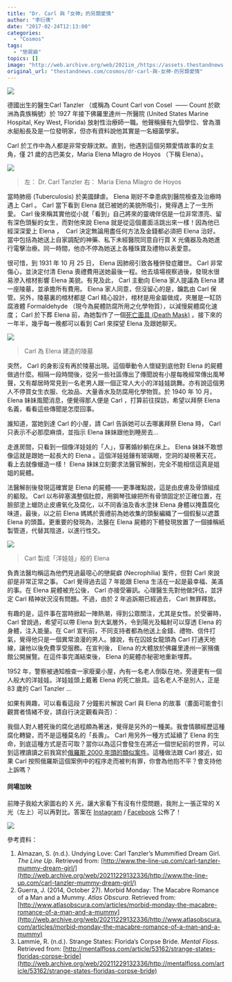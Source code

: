 ```yaml
---
title: "Dr. Carl 與「女神」的另類愛情"
author: "李衍蒨"
date: "2017-02-24T12:13:00"
categories:
  - "Cosmos"
tags:
  - "戀屍癖"
topics: []
image: "http://web.archive.org/web/2021im_/https://assets.thestandnews.com/media/photos/mask-08_E9ikJ.png"
original_url: "thestandnews.com/cosmos/dr-carl-與-女神-的另類愛情"
---
```

![](http://web.archive.org/web/2021im_/https://assets.thestandnews.com/media/photos/mask-08_E9ikJ.png)

德國出生的醫生Carl Tanzler （或稱為 Count Carl von Cosel  —— Count 於歐洲為貴族稱號）於 1927 年接下佛羅里達州一所醫院 (United States Marine Hospital, Key West, Florida) 放射性治療師一職。他聲稱擁有九個學位、曾為潛水艇船長及是一位發明家，但亦有資料說他其實是一名細菌學家。

Carl 於工作中為人都是非常安靜沈默。直到，他遇到這個另類愛情故事的女主角，僅 21 歲的古巴美女，Maria Elena Mlagro de Hoyos （下稱 Elena）。

![](http://web.archive.org/web/2021im_/https://assets.thestandnews.com/media/photos/image_nyfp5.jpg)
> 左： Dr. Carl Tanzler 右： Maria Elena Mlagro de Hoyos

當時肺癆 (Tuberculosis) 於美國肆虐。 Elena 剛好不幸患病到醫院檢查及治療時遇上 Carl 。 Carl 當下看到 Elena 就已被她的美貌所吸引，覺得遇上了一生所愛。 Carl 後來稱其實他從小就「看到」自己將來的靈魂伴侶是一位非常漂亮、留有深色頭髮的女生，而對他來說 Elena 就是從這個畫面活跳出來一樣！因為他已經深深愛上 Elena ，  Carl 決定無論用盡任何方法及金錢都必須把 Elena 治好。當中包括為她送上自家調配的神藥、私下未經醫院同意自行買 X 光儀器及為她進行電擊治療。同一時間，他亦不停為她送上各種珠寶及禮物以表愛意。

很可惜，到 1931 年 10 月 25 日， Elena 因肺癆引致各種併發症離世。 Carl 非常傷心，並決定付清 Elena 喪禮費用送她最後一程。他去墳場視察過後，發現水很易滲入棺材影響 Elena 美貌。有見及此， Carl 主動向 Elena 家人提議為 Elena 建一座陵墓，並承擔所有費用。 Elena 家人同意，但沒留心的是，鑰匙由 Carl 保管。另外，陵墓裏的棺材都是 Carl 精心設計，棺材是用金屬做成，夾層是一缸防腐液體 Formaldehyde （現今為屍體防腐所用之化學物質），以減慢屍體腐化速度； Carl 於下葬 Elena 前，為她製作了一個[死亡面具 (Death Mask)](../../cosmos/%E6%9D%9C%E8%8E%8E%E5%A4%AB%E4%BA%BA%E8%A0%9F%E5%83%8F%E9%A4%A8%E8%B5%B7%E6%BA%90%E5%8F%8A%E5%89%B5%E8%BE%A6%E4%BA%BA-%E9%9B%A2%E5%A5%87-%E6%AD%BB%E4%BA%A1%E4%B9%8B%E8%AC%8E/) 。接下來的一年半，幾乎每一晚都可以看到 Carl 來探望 Elena 及跟她聊天。

![](http://web.archive.org/web/2021im_/https://assets.thestandnews.com/media/photos/image2028129_0hwFV.jpg)
> Carl 為 Elena 建造的陵墓

突然， Carl 的身影沒有再於陵墓出現。這個舉動令人懷疑到底他對 Elena 的屍體做過什麼。相隔一段時間後，從另一些社區傳出了傳聞說有小屋每晚經常傳出風琴聲，又有鄰居時常見到一名老男人跟一個正常人大小的洋娃娃跳舞。亦有說這個男人不停買女生衣服、化妝品、大量香水及防腐用化學物質。於 1940 年 10 月， Elena 妹妹風聞消息，便覺得那人便是 Carl ，打算前往探訪，希望以拜祭 Elena 名義，看看這些傳聞是怎麼回事。

誰知道，當她到達 Carl 的小屋，請 Carl 告訴她可以去哪裏拜祭 Elena 時， Carl 只表示不必那麼麻煩，並指示 Elena 妹妹跟他到睡房去…

走進房間，只看到一個像洋娃娃的「人」，穿著婚紗躺在床上。 Elena 妹妹不敢想像這就是跟她一起長大的 Elena 。這個洋娃娃鑲有玻璃眼，空洞的凝視著天花，看上去就像蠟造一樣！ Elena 妹妹立刻要求法醫官解剖，完全不能相信這真是姐姐的屍體。

法醫解剖後發現這確實是 Elena 的屍體——更準確點說，這是由皮膚及骨頭組成的軀殼。 Carl 以布碎塞滿整個肚腔，用鋼琴弦線把所有骨頭固定於正確位置，在臉部塗上蠟防止皮膚氧化及腐化，以不同香油及香水塗抹 Elena 身體以掩蓋腐化味道，最後，以之前 Elena 媽媽於喪禮前為她收集的頭髮編織了一個假髮以遮蓋 Elena 的頭蓋。更重要的發現為，法醫在 Elena 屍體的下體發現放置了一個據稱紙製管道，代替其陰道，以進行性交。

![](http://web.archive.org/web/2021im_/https://assets.thestandnews.com/media/photos/image2028229_BA4fd.jpg)
> Carl 製成「洋娃娃」般的 Elena

負責法醫均稱這為他們見過最噁心的戀屍癖 (Necrophilia) 案件，但對 Carl 來說卻是非常正常之事。 Carl 覺得過去這 7 年能跟 Elena 生活在一起是最幸福、美滿的事。在 Elena 屍體被充公後， Carl 亦接受審訊。心理醫生先對他做評估，並評定 Carl 精神狀況沒有問題。不過，由於 2 年追訴期已經過去， Carl 無罪釋放。

有趣的是，這件事在當時掀起一陣熱潮，得到公眾關注，尤其是女性。於受審時， Carl 曾說過，希望可以帶 Elena 到大氣層外，令到陽光及輻射可以穿透 Elena 的身體，注入能量。在 Carl 宣判前，不同支持者都為他送上金錢、禮物、信件打氣，覺得他只是一個異常浪漫的男人。據說，有在囚妓女龍頭為 Carl 打通天地線，讓他以後免費享受服務。在宣判後， Elena 的大體放於佛羅里達州一家殯儀館公開展覽。在這件事完滿結束後， Elena 的屍體亦秘密地重新埋葬。

1952 年，警察被通知檢查一家廢棄小屋，內有一名老人倒臥在地，旁邊更有一個人般大的洋娃娃。洋娃娃頭上戴著 Elena 的死亡臉具。這名老人不是別人，正是 83 歲的 Carl Tanzler …

如果有興趣，可以看看這段 7 分鐘影片解說 Carl 與 Elena 的故事（畫面可能會引觀賞者情緒不安，請自行決定觀看與否）：

我個人對人體死後的腐化過程頗為著迷，覺得是另外的一種美。我會情願經歷這種腐化轉變，而不是這種莫名的「長壽」。 Carl 用另外一種方式延續了 Elena 的生命，到底這種方式是否可取？當你以為這只會發生在將近一個世紀前的世界，可以到這裡讀讀之前我寫於[俄羅斯 2000 年頭的類似案件](../../cosmos/%E8%B5%B7%E5%A2%B3-%E5%81%B7%E5%B1%8D%E8%B3%8A-%E7%9B%9C%E5%A2%93%E8%80%85-%E6%95%AC%E9%87%8D%E5%85%88%E4%BA%BA/)。這種做法跟 Carl 接近，如果 Carl 按照俄羅斯這個案例中的程序走而被判有罪，你會為他抱不平？會支持他上訴嗎？

#### **同場加映**

前陣子我給大家圖右的 X 光，讓大家看下有沒有什麼問題，我附上一張正常的 X 光（左上）可以再對比。答案在 [Instagram](http://web.archive.org/web/20211229132336/https://www.instagram.com/winsome_boneroom/) / [Facebook](http://web.archive.org/web/20211229132336/https://www.facebook.com/winsomeboneroom/) 公佈了！

![](http://web.archive.org/web/2021im_/https://assets.thestandnews.com/media/photos/16648993_378210999225297_6497908294538856322_n_5wSDw.jpg)

參考資料：

1.  Almazan, S. (n.d.). Undying Love: Carl Tanzler’s Mummified Dream Girl. _The Line Up_. Retrieved from: [http://www.the-line-up.com/carl-tanzler-mummy-dream-girl/](http://web.archive.org/web/20211229132336/http://www.the-line-up.com/carl-tanzler-mummy-dream-girl/)
2.  Guerra, J. (2014, October 27). Morbid Monday: The Macabre Romance of a Man and a Mummy. _Atlas Obscura_. Retrieved from: [http://www.atlasobscura.com/articles/morbid-monday-the-macabre-romance-of-a-man-and-a-mummy](http://web.archive.org/web/20211229132336/http://www.atlasobscura.com/articles/morbid-monday-the-macabre-romance-of-a-man-and-a-mummy)
3.  Lammie, R. (n.d.). Strange States: Florida’s Corpse Bride. _Mental Floss_. Retrieved from: [http://mentalfloss.com/article/53162/strange-states-floridas-corpse-bride](http://web.archive.org/web/20211229132336/http://mentalfloss.com/article/53162/strange-states-floridas-corpse-bride)